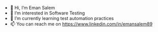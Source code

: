 - 👋 Hi, I’m Eman Salem
- 👀 I’m interested in Software Testing
- 🌱 I’m currently learning test automation practices
- 📫 You can reach me on https://www.linkedin.com/in/emansalem89
